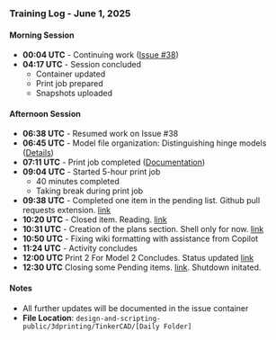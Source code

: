 ### Training Log - June 1, 2025

#### Morning Session
- **00:04 UTC** - Continuing work ([Issue #38](https://github.com/Shangrila-VHP/shangrila-vhp/issues/38#issuecomment-2925761499))
- **04:17 UTC** - Session concluded
  - Container updated
  - Print job prepared
  - Snapshots uploaded

#### Afternoon Session
- **06:38 UTC** - Resumed work on Issue #38
- **06:45 UTC** - Model file organization: Distinguishing hinge models ([Details](https://github.com/Shangrila-VHP/shangrila-vhp/issues/38#issuecomment-2926675629))
- **07:11 UTC** - Print job completed ([Documentation](https://github.com/Shangrila-VHP/shangrila-vhp/issues/38#issuecomment-2926708098))
- **09:04 UTC** - Started 5-hour print job
  - 40 minutes completed
  - Taking break during print job
- **09:38 UTC** - Completed one item in the pending list. Github pull requests extension. [link](https://github.com/Shangrila-VHP/shangrila-vhp/issues/51#issue-3106560295)
- **10:20 UTC** - Closed item. Reading. [link](https://github.com/Shangrila-VHP/shangrila-vhp/issues/44)
- **10:31 UTC** - Creation of the plans section. Shell only for now. [link](https://github.com/Shangrila-VHP/shangrila-vhp/blob/main/plans/plans.md)
- **10:50 UTC** - Fixing wiki formatting with assistance from Copilot
- **11:24 UTC** - Activity concludes
- **12:00 UTC** Print 2 For Model 2 Concludes. Status updated [link](https://github.com/Shangrila-VHP/shangrila-vhp/issues/38#issuecomment-2927106397)
- **12:30 UTC** Closing some Pending items. [link](https://github.com/Shangrila-VHP/shangrila-vhp/issues/51). Shutdown initated.

#### Notes
- All further updates will be documented in the issue container
- **File Location**: `design-and-scripting-public/3dprinting/TinkerCAD/[Daily Folder]`
